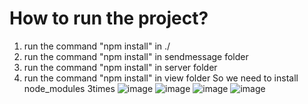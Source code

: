 # How to run the project?
1. run the command "npm install" in ./
2. run the command "npm install" in sendmessage folder
3. run the command "npm install" in server folder
4. run the command "npm install" in view folder
So we need to install node_modules 3times
![image](https://user-images.githubusercontent.com/97944031/160313896-2d0b793c-fc9f-4dfe-9c79-a26fb2bee179.png)
![image](https://user-images.githubusercontent.com/97944031/160313625-c14e6066-75d8-45c0-9e22-4f7802a65305.png)
![image](https://user-images.githubusercontent.com/97944031/160313752-27635f7a-a038-4086-a880-afd8e92d6e1d.png)
![image](https://user-images.githubusercontent.com/97944031/160313770-46652911-7878-4580-8f3d-5cebf36b1cb0.png)
